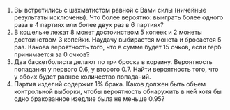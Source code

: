 1. Вы встретились с шахматистом равной с Вами силы (ничейные результаты исключены). Что более вероятно: выиграть более одного раза в 4 партиях или более двух раз в 6 партиях?
2. В кошельке лежат 8 монет достоинством 5 копеек и 2 монеты достоинством 3 копейки. Наудачу выбирается монета и бросается 5 раз. Какова вероятность того, что в сумме будет 15 очков, если герб принимается за 0 очков?
3. Два баскетболиста делают по три броска в корзину. Вероятность попадания у первого 0.6, у второго 0.7. Найти вероятность того, что у обоих будет равное количество попаданий.
4. Партия изделий содержит 1% брака. Каков должен быть объем контрольной выборки, чтобы вероятность обнаружить в ней хотя бы одно бракованное изедлие была не меньше 0.95? 